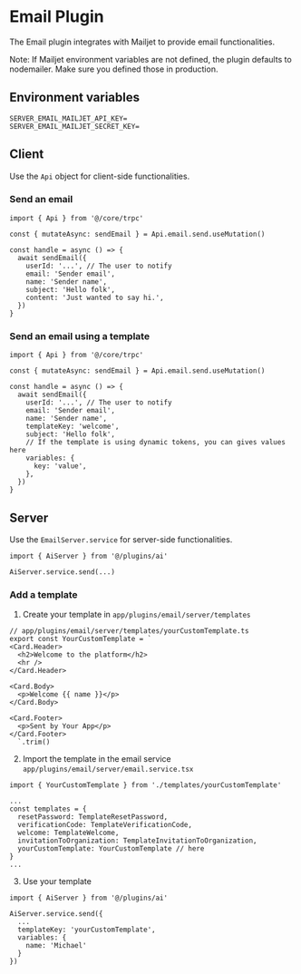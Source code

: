 # Email Plugin

The Email plugin integrates with Mailjet to provide email functionalities.

Note: If Mailjet environment variables are not defined, the plugin defaults to nodemailer. Make sure you defined those in production.

## Environment variables

```.env
SERVER_EMAIL_MAILJET_API_KEY=
SERVER_EMAIL_MAILJET_SECRET_KEY=
```

## Client

Use the `Api` object for client-side functionalities.

### Send an email

```tsx
import { Api } from '@/core/trpc'

const { mutateAsync: sendEmail } = Api.email.send.useMutation()

const handle = async () => {
  await sendEmail({
    userId: '...', // The user to notify
    email: 'Sender email',
    name: 'Sender name',
    subject: 'Hello folk',
    content: 'Just wanted to say hi.',
  })
}
```

### Send an email using a template

```tsx
import { Api } from '@/core/trpc'

const { mutateAsync: sendEmail } = Api.email.send.useMutation()

const handle = async () => {
  await sendEmail({
    userId: '...', // The user to notify
    email: 'Sender email',
    name: 'Sender name',
    templateKey: 'welcome',
    subject: 'Hello folk',
    // If the template is using dynamic tokens, you can gives values here
    variables: {
      key: 'value',
    },
  })
}
```

## Server

Use the `EmailServer.service` for server-side functionalities.

```tsx
import { AiServer } from '@/plugins/ai'

AiServer.service.send(...)
```

### Add a template

1. Create your template in `app/plugins/email/server/templates`

```tsx
// app/plugins/email/server/templates/yourCustomTemplate.ts
export const YourCustomTemplate = `
<Card.Header>
  <h2>Welcome to the platform</h2>
  <hr />
</Card.Header>

<Card.Body>
  <p>Welcome {{ name }}</p>
</Card.Body>

<Card.Footer>
  <p>Sent by Your App</p>
</Card.Footer>
  `.trim()
```

2. Import the template in the email service `app/plugins/email/server/email.service.tsx`

```tsx
import { YourCustomTemplate } from './templates/yourCustomTemplate'

...
const templates = {
  resetPassword: TemplateResetPassword,
  verificationCode: TemplateVerificationCode,
  welcome: TemplateWelcome,
  invitationToOrganization: TemplateInvitationToOrganization,
  yourCustomTemplate: YourCustomTemplate // here
}
...
```

3. Use your template

```tsx
import { AiServer } from '@/plugins/ai'

AiServer.service.send({
  ...
  templateKey: 'yourCustomTemplate',
  variables: {
    name: 'Michael'
  }
})
```
